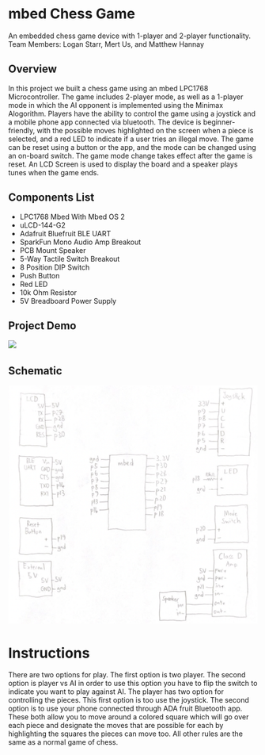 # mbed Chess Game
An embedded chess game device with 1-player and 2-player functionality.
Team Members: Logan Starr, Mert Us, and Matthew Hannay

## Overview 
In this project we built a chess game using an mbed LPC1768 Microcontroller. The game includes 2-player mode, as well as a 1-player mode in which the AI opponent is implemented using the Minimax Alogorithm. Players have the ability to control the game using a joystick and a mobile phone app connected via bluetooth. The device is beginner-friendly, with the possible moves highlighted on the screen when a piece is selected, and a red LED to indicate if a user tries an illegal move. The game can be reset using a button or the app, and the mode can be changed using an on-board switch. The game mode change takes effect after the game is reset. An LCD Screen is used to display the board and a speaker plays tunes when the game ends.

## Components List
* LPC1768 Mbed With Mbed OS 2
* uLCD-144-G2
* Adafruit Bluefruit BLE UART
* SparkFun Mono Audio Amp Breakout
* PCB Mount Speaker
* 5-Way Tactile Switch Breakout
* 8 Position DIP Switch
* Push Button
* Red LED
* 10k Ohm Resistor
* 5V Breadboard Power Supply

## Project Demo
[<img src="/images/chess_proj_thumbnail.png" width="600">](https://www.youtube.com/watch?v=JMscDs1BIZE&t=2s)

## Schematic
<img src="/images/chess_proj_schematic.png" width="600">

# Instructions

There are two options for play. The first option is two player. The second option is player vs AI in order to use this option you have to flip the switch to indicate you want to play against AI. 
The player has two option for controlling the pieces. This first option is too use the joystick. The second option is to use your phone connected through ADA fruit Bluetooth app.  These both allow you to move around a colored square which will go over each piece and designate the moves that are possible for each by highlighting the squares the pieces can move too.
All other rules are the same as a normal game of chess.
